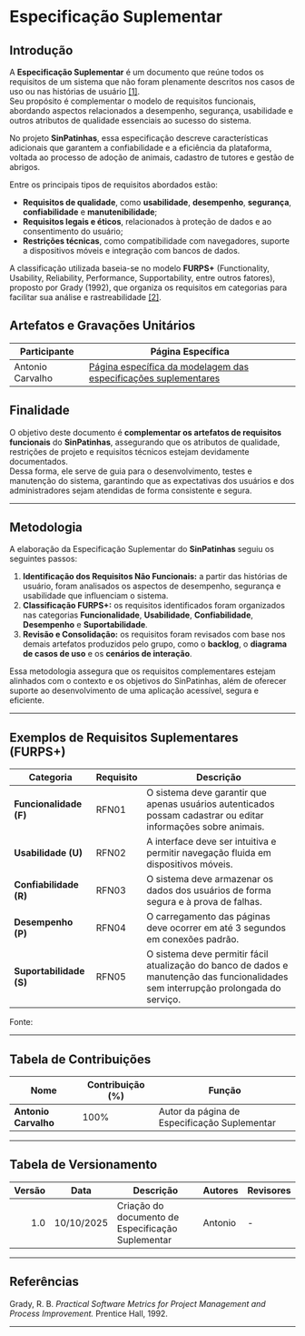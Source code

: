 # Especificação Suplementar

## Introdução

A **Especificação Suplementar** é um documento que reúne todos os requisitos de um sistema que não foram plenamente descritos nos casos de uso ou nas histórias de usuário <a id="anchor_1" href="#REF1">[1]</a>.  
Seu propósito é complementar o modelo de requisitos funcionais, abordando aspectos relacionados a desempenho, segurança, usabilidade e outros atributos de qualidade essenciais ao sucesso do sistema.

No projeto **SinPatinhas**, essa especificação descreve características adicionais que garantem a confiabilidade e a eficiência da plataforma, voltada ao processo de adoção de animais, cadastro de tutores e gestão de abrigos.

Entre os principais tipos de requisitos abordados estão:

- **Requisitos de qualidade**, como **usabilidade**, **desempenho**, **segurança**, **confiabilidade** e **manutenibilidade**;  
- **Requisitos legais e éticos**, relacionados à proteção de dados e ao consentimento do usuário;  
- **Restrições técnicas**, como compatibilidade com navegadores, suporte a dispositivos móveis e integração com bancos de dados.  

A classificação utilizada baseia-se no modelo **FURPS+** (Functionality, Usability, Reliability, Performance, Supportability, entre outros fatores), proposto por Grady (1992), que organiza os requisitos em categorias para facilitar sua análise e rastreabilidade <a id="anchor_2" href="#REF2">[2]</a>.

## Artefatos e Gravações Unitários

| Participante | Página Específica |
|---------------|------------------|
| Antonio Carvalho | [Página específica da modelagem das especificações suplementares](/modelagem/gravacoes/antonio/especificacao.md) |

## Finalidade

O objetivo deste documento é **complementar os artefatos de requisitos funcionais** do **SinPatinhas**, assegurando que os atributos de qualidade, restrições de projeto e requisitos técnicos estejam devidamente documentados.  
Dessa forma, ele serve de guia para o desenvolvimento, testes e manutenção do sistema, garantindo que as expectativas dos usuários e dos administradores sejam atendidas de forma consistente e segura.

---

## Metodologia

A elaboração da Especificação Suplementar do **SinPatinhas** seguiu os seguintes passos:

1. **Identificação dos Requisitos Não Funcionais:** a partir das histórias de usuário, foram analisados os aspectos de desempenho, segurança e usabilidade que influenciam o sistema.  
2. **Classificação FURPS+:** os requisitos identificados foram organizados nas categorias **Funcionalidade**, **Usabilidade**, **Confiabilidade**, **Desempenho** e **Suportabilidade**.  
3. **Revisão e Consolidação:** os requisitos foram revisados com base nos demais artefatos produzidos pelo grupo, como o **backlog**, o **diagrama de casos de uso** e os **cenários de interação**.  

Essa metodologia assegura que os requisitos complementares estejam alinhados com o contexto e os objetivos do SinPatinhas, além de oferecer suporte ao desenvolvimento de uma aplicação acessível, segura e eficiente.

---

## Exemplos de Requisitos Suplementares (FURPS+)

| Categoria | Requisito | Descrição |
|------------|------------|------------|
| **Funcionalidade (F)** | RFN01 | O sistema deve garantir que apenas usuários autenticados possam cadastrar ou editar informações sobre animais. |
| **Usabilidade (U)** | RFN02 | A interface deve ser intuitiva e permitir navegação fluida em dispositivos móveis. |
| **Confiabilidade (R)** | RFN03 | O sistema deve armazenar os dados dos usuários de forma segura e à prova de falhas. |
| **Desempenho (P)** | RFN04 | O carregamento das páginas deve ocorrer em até 3 segundos em conexões padrão. |
| **Suportabilidade (S)** | RFN05 | O sistema deve permitir fácil atualização do banco de dados e manutenção das funcionalidades sem interrupção prolongada do serviço. |

Fonte:

---

## Tabela de Contribuições

| **Nome**            | **Contribuição (%)** | **Função**                                 |
|----------------------|----------------------|--------------------------------------------|
| **Antonio Carvalho** | 100%                 | Autor da página de Especificação Suplementar |

---

## Tabela de Versionamento

| Versão | Data       | Descrição                                                      | Autores  | Revisores |
|-------:|------------|----------------------------------------------------------------|----------|-----------|
| 1.0    | 10/10/2025 | Criação do documento de Especificação Suplementar | Antonio | - |


---

## Referências

Grady, R. B. *Practical Software Metrics for Project Management and Process Improvement.* Prentice Hall, 1992. 

---
